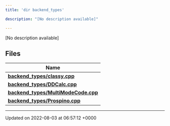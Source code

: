 ```yaml
---
title: 'dir backend_types'

description: "[No description available]"

---
```







[No description available]

## Files

| Name           |
| -------------- |
| **[backend_types/classy.cpp](/documentation/code/gambit_2/files/classy_8cpp/#file-classy.cpp)**  |
| **[backend_types/DDCalc.cpp](/documentation/code/gambit_2/files/ddcalc_8cpp/#file-ddcalc.cpp)**  |
| **[backend_types/MultiModeCode.cpp](/documentation/code/gambit_2/files/multimodecode_8cpp/#file-multimodecode.cpp)**  |
| **[backend_types/Prospino.cpp](/documentation/code/gambit_2/files/prospino_8cpp/#file-prospino.cpp)**  |






-------------------------------

Updated on 2022-08-03 at 06:57:12 +0000
